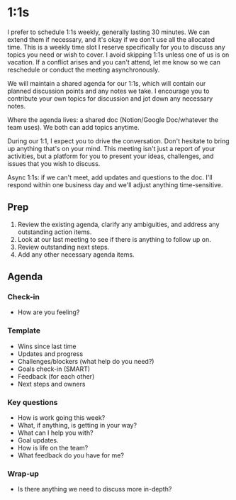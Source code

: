 # 1:1s

I prefer to schedule 1:1s weekly, generally lasting 30 minutes. We can extend them if necessary, and it's okay if we don't use all the allocated time. This is a weekly time slot I reserve specifically for you to discuss any topics you need or wish to cover. I avoid skipping 1:1s unless one of us is on vacation. If a conflict arises and you can't attend, let me know so we can reschedule or conduct the meeting asynchronously.

We will maintain a shared agenda for our 1:1s, which will contain our planned discussion points and any notes we take. I encourage you to contribute your own topics for discussion and jot down any necessary notes.

Where the agenda lives: a shared doc (Notion/Google Doc/whatever the team uses). We both can add topics anytime.

During our 1:1, I expect you to drive the conversation. Don't hesitate to bring up anything that's on your mind. This meeting isn't just a report of your activities, but a platform for you to present your ideas, challenges, and issues that you wish to discuss.

Async 1:1s: if we can't meet, add updates and questions to the doc. I'll respond within one business day and we'll adjust anything time-sensitive.

## Prep

1. Review the existing agenda, clarify any ambiguities, and address any outstanding action items.
1. Look at our last meeting to see if there is anything to follow up on.
1. Review outstanding next steps.
1. Add any other necessary agenda items.

## Agenda

### Check-in

- How are you feeling?

### Template

- Wins since last time
- Updates and progress
- Challenges/blockers (what help do you need?)
- Goals check-in (SMART)
- Feedback (for each other)
- Next steps and owners

### Key questions

- How is work going this week?
- What, if anything, is getting in your way?
- What can I help you with?
- Goal updates.
- How is life on the team?
- What feedback do you have for me?

### Wrap-up

- Is there anything we need to discuss more in-depth?
